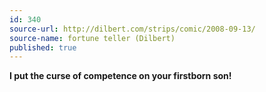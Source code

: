 ```yaml
---
id: 340
source-url: http://dilbert.com/strips/comic/2008-09-13/
source-name: fortune teller (Dilbert)
published: true
---
```

**I put the curse of competence on your firstborn son!**
